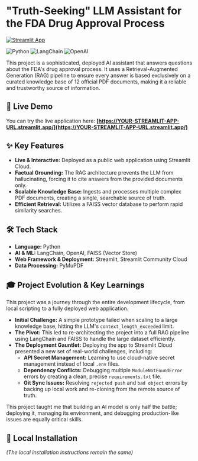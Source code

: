 # "Truth-Seeking" LLM Assistant for the FDA Drug Approval Process

[![Streamlit App](https://static.streamlit.io/badges/streamlit_badge_black_white.svg)](https://YOUR-STREAMLIT-APP-URL.streamlit.app/)

![Python](https://img.shields.io/badge/Python-3.11+-blue.svg)
![LangChain](https://img.shields.io/badge/LangChain-0.2-green.svg)
![OpenAI](https://img.shields.io/badge/OpenAI-GPT--3.5--Turbo-purple.svg)

This project is a sophisticated, deployed AI assistant that answers questions about the FDA's drug approval process. It uses a Retrieval-Augmented Generation (RAG) pipeline to ensure every answer is based exclusively on a curated knowledge base of 12 official PDF documents, making it a reliable and trustworthy source of information.

## 🚀 Live Demo

You can try the live application here: **[https://YOUR-STREAMLIT-APP-URL.streamlit.app/](https://YOUR-STREAMLIT-APP-URL.streamlit.app/)**

## ✨ Key Features

* **Live & Interactive:** Deployed as a public web application using Streamlit Cloud.
* **Factual Grounding:** The RAG architecture prevents the LLM from hallucinating, forcing it to cite answers from the provided documents only.
* **Scalable Knowledge Base:** Ingests and processes multiple complex PDF documents, creating a single, searchable source of truth.
* **Efficient Retrieval:** Utilizes a FAISS vector database to perform rapid similarity searches.

## 🛠️ Tech Stack

* **Language:** Python
* **AI & ML:** LangChain, OpenAI, FAISS (Vector Store)
* **Web Framework & Deployment:** Streamlit, Streamlit Community Cloud
* **Data Processing:** PyMuPDF

## 🎓 Project Evolution & Key Learnings

This project was a journey through the entire development lifecycle, from local scripting to a fully deployed web application.

* **Initial Challenge:** A simple prototype failed when scaling to a large knowledge base, hitting the LLM's `context_length_exceeded` limit.
* **The Pivot:** This led to re-architecting the project into a full RAG pipeline using LangChain and FAISS to handle the large dataset efficiently.
* **The Deployment Gauntlet:** Deploying the app to Streamlit Cloud presented a new set of real-world challenges, including:
    * **API Secret Management:** Learning to use cloud-native secret management instead of local `.env` files.
    * **Dependency Conflicts:** Debugging multiple `ModuleNotFoundError` errors by creating a clean, precise `requirements.txt` file.
    * **Git Sync Issues:** Resolving `rejected push` and `bad object` errors by backing up local work and re-cloning from the remote source of truth.

This project taught me that building an AI model is only half the battle; deploying it, managing its environment, and debugging production-like issues are equally critical skills.

## 🚀 Local Installation

*(The local installation instructions remain the same)*